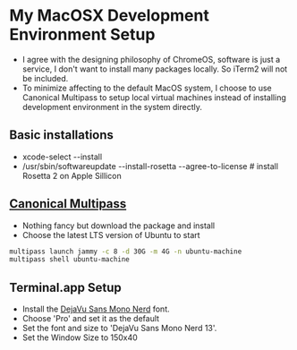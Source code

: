 # My MacOSX Development Environment Setup
* I agree with the designing philosophy of ChromeOS, software is just a service, I don't want to install many packages locally. So iTerm2 will not be included.
* To minimize affecting to the default MacOS system, I choose to use Canonical Multipass to setup local virtual machines instead of installing development environment in the system directly.

## Basic installations
- xcode-select --install
- /usr/sbin/softwareupdate --install-rosetta --agree-to-license # install Rosetta 2 on Apple Sillicon

## [Canonical Multipass](https://multipass.run/) 
* Nothing fancy but download the package and install
* Choose the latest LTS version of Ubuntu to start

```bash
multipass launch jammy -c 8 -d 30G -m 4G -n ubuntu-machine
multipass shell ubuntu-machine
```

## Terminal.app Setup
- Install the [DejaVu Sans Mono Nerd](https://github.com/ryanoasis/nerd-fonts/blob/master/patched-fonts/DejaVuSansMono/Regular/complete/DejaVu%20Sans%20Mono%20Nerd%20Font%20Complete%20Mono.ttf) font.
- Choose 'Pro' and set it as the default
- Set the font and size to 'DejaVu Sans Mono Nerd 13'.
- Set the Window Size to 150x40
